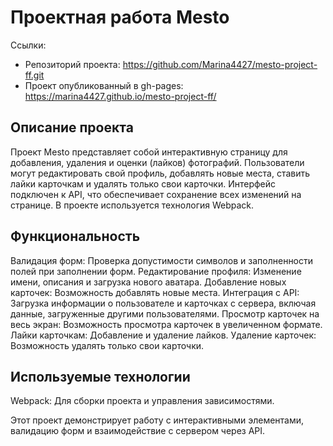 # Проектная работа Mesto

Ссылки:
- Репозиторий проекта: https://github.com/Marina4427/mesto-project-ff.git
- Проект опубликованный в gh-pages: https://marina4427.github.io/mesto-project-ff/


## Описание проекта
Проект Mesto представляет собой интерактивную страницу для добавления, удаления и оценки (лайков) фотографий. Пользователи могут редактировать свой профиль, добавлять новые места, ставить лайки карточкам и удалять только свои карточки. Интерфейс подключен к API, что обеспечивает сохранение всех изменений на странице. В проекте используется технология Webpack.

## Функциональность
Валидация форм: Проверка допустимости символов и заполненности полей при заполнении форм.
Редактирование профиля: Изменение имени, описания и загрузка нового аватара.
Добавление новых карточек: Возможность добавлять новые места.
Интеграция с API: Загрузка информации о пользователе и карточках с сервера, включая данные, загруженные другими пользователями.
Просмотр карточек на весь экран: Возможность просмотра карточек в увеличенном формате.
Лайки карточкам: Добавление и удаление лайков.
Удаление карточек: Возможность удалять только свои карточки.

## Используемые технологии

Webpack: Для сборки проекта и управления зависимостями.

Этот проект демонстрирует работу с интерактивными элементами, валидацию форм и взаимодействие с сервером через API.
